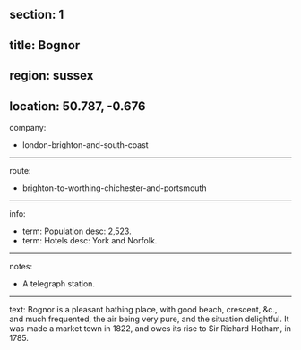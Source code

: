 section: 1
----
title: Bognor
----
region: sussex
----
location: 50.787, -0.676
----
company:
- london-brighton-and-south-coast
----
route:
- brighton-to-worthing-chichester-and-portsmouth
----
info:
- term: Population
  desc: 2,523.
- term: Hotels
  desc: York and Norfolk.
----
notes:
- A telegraph station.
----
text: Bognor is a pleasant bathing place, with good beach, crescent, &c., and much frequented, the air being very pure, and the situation delightful. It was made a market town in 1822, and owes its rise to Sir Richard Hotham, in 1785.
